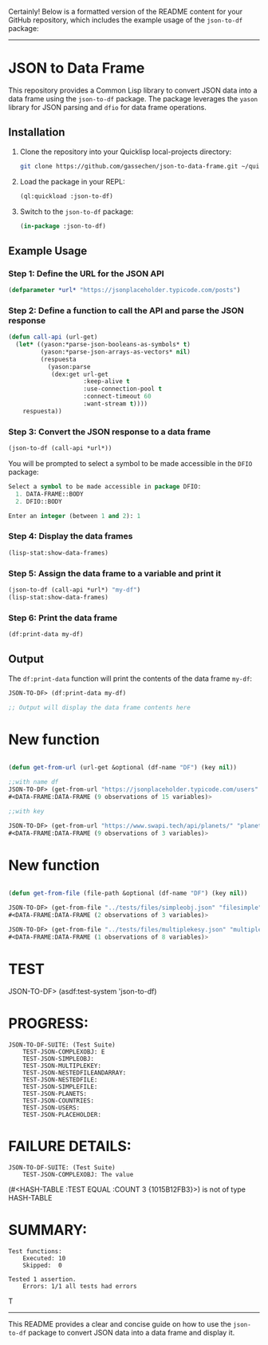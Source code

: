 Certainly! Below is a formatted version of the README content for your GitHub repository, which includes the example usage of the `json-to-df` package:

---

# JSON to Data Frame

This repository provides a Common Lisp library to convert JSON data into a data frame using the `json-to-df` package. The package leverages the `yason` library for JSON parsing and `dfio` for data frame operations.

## Installation

1. Clone the repository into your Quicklisp local-projects directory:
   ```sh
   git clone https://github.com/gassechen/json-to-data-frame.git ~/quicklisp/local-projects
   ```

2. Load the package in your REPL:
   ```lisp
   (ql:quickload :json-to-df)
   ```

3. Switch to the `json-to-df` package:
   ```lisp
   (in-package :json-to-df)
   ```

## Example Usage

### Step 1: Define the URL for the JSON API

```lisp
(defparameter *url* "https://jsonplaceholder.typicode.com/posts")
```

### Step 2: Define a function to call the API and parse the JSON response

```lisp
(defun call-api (url-get)
  (let* ((yason:*parse-json-booleans-as-symbols* t)
         (yason:*parse-json-arrays-as-vectors* nil)
         (respuesta
           (yason:parse
            (dex:get url-get
                     :keep-alive t
                     :use-connection-pool t
                     :connect-timeout 60
                     :want-stream t))))
    respuesta))
```

### Step 3: Convert the JSON response to a data frame

```lisp
(json-to-df (call-api *url*))
```

You will be prompted to select a symbol to be made accessible in the `DFIO` package:

```lisp
Select a symbol to be made accessible in package DFIO:
  1. DATA-FRAME::BODY
  2. DFIO::BODY

Enter an integer (between 1 and 2): 1
```

### Step 4: Display the data frames

```lisp
(lisp-stat:show-data-frames)
```

### Step 5: Assign the data frame to a variable and print it

```lisp
(json-to-df (call-api *url*) "my-df")
(lisp-stat:show-data-frames)
```

### Step 6: Print the data frame

```lisp
(df:print-data my-df)
```

## Output

The `df:print-data` function will print the contents of the data frame `my-df`:

```lisp
JSON-TO-DF> (df:print-data my-df)

;; Output will display the data frame contents here
```

# New function 
```lisp

(defun get-from-url (url-get &optional (df-name "DF") (key nil))

;;with name df
JSON-TO-DF> (get-from-url "https://jsonplaceholder.typicode.com/users" "usersDF")
#<DATA-FRAME:DATA-FRAME (9 observations of 15 variables)>

;;with key

JSON-TO-DF> (get-from-url "https://www.swapi.tech/api/planets/" "planetsDF" "results")
#<DATA-FRAME:DATA-FRAME (9 observations of 3 variables)>

```
# New function 
```lisp

(defun get-from-file (file-path &optional (df-name "DF") (key nil))

JSON-TO-DF> (get-from-file "../tests/files/simpleobj.json" "filesimple")
#<DATA-FRAME:DATA-FRAME (2 observations of 3 variables)>

JSON-TO-DF> (get-from-file "../tests/files/multiplekesy.json" "multiplekey"  "empleados")
#<DATA-FRAME:DATA-FRAME (1 observations of 8 variables)>


```
# TEST
JSON-TO-DF> (asdf:test-system 'json-to-df)

PROGRESS:
=========

    JSON-TO-DF-SUITE: (Test Suite)
        TEST-JSON-COMPLEXOBJ: E
        TEST-JSON-SIMPLEOBJ: 
        TEST-JSON-MULTIPLEKEY: 
        TEST-JSON-NESTEDFILEANDARRAY: 
        TEST-JSON-NESTEDFILE: 
        TEST-JSON-SIMPLEFILE: 
        TEST-JSON-PLANETS: 
        TEST-JSON-COUNTRIES: 
        TEST-JSON-USERS: 
        TEST-JSON-PLACEHOLDER: 

FAILURE DETAILS:
================

    JSON-TO-DF-SUITE: (Test Suite)
        TEST-JSON-COMPLEXOBJ: The value
  (#<HASH-TABLE :TEST EQUAL :COUNT 3 {1015B12FB3}>)
is not of type
  HASH-TABLE


SUMMARY:
========
    Test functions:
        Executed: 10
        Skipped:  0

    Tested 1 assertion.
        Errors: 1/1 all tests had errors
T



---

This README provides a clear and concise guide on how to use the `json-to-df` package to convert JSON data into a data frame and display it.
